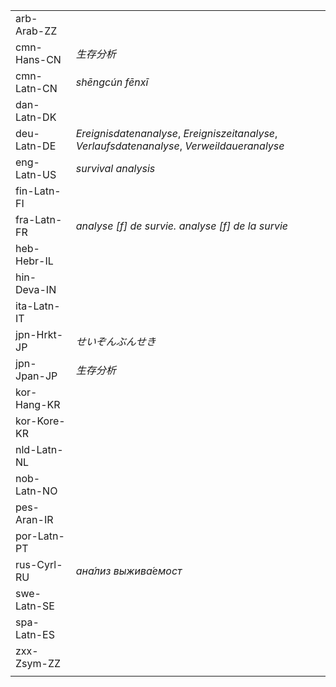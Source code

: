 | | |
|-|-|
| arb-Arab-ZZ |  |
| cmn-Hans-CN | _生存分析_ |
| cmn-Latn-CN | _shēngcún fēnxī_ |
| dan-Latn-DK |  |
| deu-Latn-DE | _Ereignisdatenanalyse_, _Ereigniszeitanalyse_, _Verlaufsdatenanalyse_, _Verweildaueranalyse_ |
| eng-Latn-US | _survival analysis_ |
| fin-Latn-FI |  |
| fra-Latn-FR | _analyse [f] de survie. analyse [f] de la survie_ |
| heb-Hebr-IL |  |
| hin-Deva-IN |  |
| ita-Latn-IT |  |
| jpn-Hrkt-JP | _せいぞんぶんせき_ |
| jpn-Jpan-JP | _生存分析_ |
| kor-Hang-KR |  |
| kor-Kore-KR |  |
| nld-Latn-NL |  |
| nob-Latn-NO |  |
| pes-Aran-IR |  |
| por-Latn-PT |  |
| rus-Cyrl-RU | _ана́лиз выжива́емост_ |
| swe-Latn-SE |  |
| spa-Latn-ES |  |
| zxx-Zsym-ZZ |  |
|  |  |
